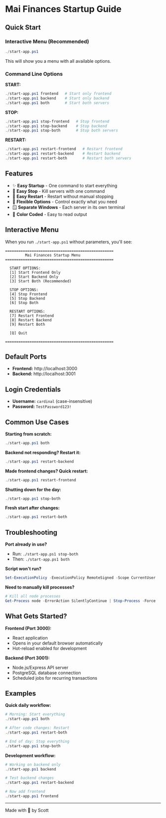 # Mai Finances Startup Guide

## Quick Start

### Interactive Menu (Recommended)
```powershell
./start-app.ps1
```
This will show you a menu with all available options.

### Command Line Options

**START:**
```powershell
./start-app.ps1 frontend   # Start only frontend
./start-app.ps1 backend    # Start only backend
./start-app.ps1 both       # Start both servers
```

**STOP:**
```powershell
./start-app.ps1 stop-frontend   # Stop frontend
./start-app.ps1 stop-backend    # Stop backend
./start-app.ps1 stop-both       # Stop both servers
```

**RESTART:**
```powershell
./start-app.ps1 restart-frontend   # Restart frontend
./start-app.ps1 restart-backend    # Restart backend
./start-app.ps1 restart-both       # Restart both servers
```

## Features

- ✨ **Easy Startup** - One command to start everything  
- 🛑 **Easy Stop** - Kill servers with one command  
- 🔄 **Easy Restart** - Restart without manual stopping  
- 🎯 **Flexible Options** - Control exactly what you need  
- 🪟 **Separate Windows** - Each server in its own terminal  
- 🎨 **Color Coded** - Easy to read output  

## Interactive Menu

When you run `./start-app.ps1` without parameters, you'll see:

```
=================================================
         Mai Finances Startup Menu
=================================================

  START OPTIONS:
  [1] Start Frontend Only
  [2] Start Backend Only
  [3] Start Both (Recommended)

  STOP OPTIONS:
  [4] Stop Frontend
  [5] Stop Backend
  [6] Stop Both

  RESTART OPTIONS:
  [7] Restart Frontend
  [8] Restart Backend
  [9] Restart Both

  [Q] Quit

=================================================
```

## Default Ports

- **Frontend:** http://localhost:3000
- **Backend:** http://localhost:3001

## Login Credentials

- **Username:** `cardinal` (case-insensitive)
- **Password:** `TestPassword123!`

## Common Use Cases

**Starting from scratch:**
```powershell
./start-app.ps1 both
```

**Backend not responding? Restart it:**
```powershell
./start-app.ps1 restart-backend
```

**Made frontend changes? Quick restart:**
```powershell
./start-app.ps1 restart-frontend
```

**Shutting down for the day:**
```powershell
./start-app.ps1 stop-both
```

**Fresh start after changes:**
```powershell
./start-app.ps1 restart-both
```

## Troubleshooting

**Port already in use?**
- Run: `./start-app.ps1 stop-both`
- Then: `./start-app.ps1 both`

**Script won't run?**
```powershell
Set-ExecutionPolicy -ExecutionPolicy RemoteSigned -Scope CurrentUser
```

**Need to manually kill processes?**
```powershell
# Kill all node processes
Get-Process node -ErrorAction SilentlyContinue | Stop-Process -Force
```

## What Gets Started?

**Frontend (Port 3000):**
- React application
- Opens in your default browser automatically
- Hot-reload enabled for development

**Backend (Port 3001):**
- Node.js/Express API server
- PostgreSQL database connection
- Scheduled jobs for recurring transactions

## Examples

**Quick daily workflow:**
```powershell
# Morning: Start everything
./start-app.ps1 both

# After code changes: Restart
./start-app.ps1 restart-both

# End of day: Stop everything
./start-app.ps1 stop-both
```

**Development workflow:**
```powershell
# Working on backend only
./start-app.ps1 backend

# Test backend changes
./start-app.ps1 restart-backend

# Now add frontend
./start-app.ps1 frontend
```

---

Made with 💙 by Scott
